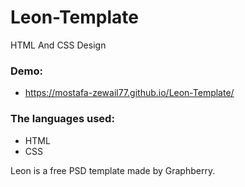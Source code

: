 # Leon-Template
HTML And CSS Design

### Demo:
- https://mostafa-zewail77.github.io/Leon-Template/

### The languages used:
- HTML
- CSS

Leon is a free PSD template made by Graphberry.
